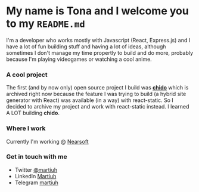 # My name is Tona and I welcome you to my `README.md`

I'm a developer who works mostly with Javascript (React, Express.js) and I have a lot of fun building stuff and having a lot of ideas, although sometimes I don't manage my time propertly to build and do more, probably because I'm playing videogames or watching a cool anime.

### A cool project
The first (and by now only) open source project I build was **[chido](https://github.com/martiuh/chido)** which is archived right now because the feature I was trying to build (a hybrid site generator with React) was available (in a way) with react-static. So I decided to archive my project and work with react-static instead. I learned A LOT building **chido**. 

### Where I work
Currently I'm working @ [Nearsoft](https://nearsoftjobs.com/jobs/)

### Get in touch with me
- Twitter [@martiuh](https://twitter.com/Martiuh)
- LinkedIn [Martiuh](https://www.linkedin.com/in/martiuh/)
- Telegram [martiuh](https://telegram.me/martiuh)
